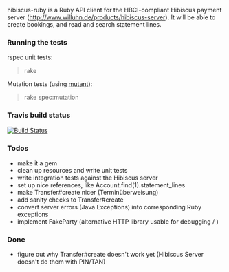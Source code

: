 hibiscus-ruby is a Ruby API client for the HBCI-compliant Hibiscus payment server (http://www.willuhn.de/products/hibiscus-server).
It will be able to create bookings, and read and search statement lines.

### Running the tests

rspec unit tests: 

> rake

Mutation tests (using [mutant](https://github.com/mbj/mutant)):

> rake spec:mutation

### Travis build status

[![Build Status](https://travis-ci.org/phillipoertel/hibiscus-ruby.svg)](https://travis-ci.org/phillipoertel/hibiscus-ruby)

### Todos

- make it a gem
- clean up resources and write unit tests
- write integration tests against the Hibiscus server
- set up nice references, like Account.find(1).statement_lines
- make Transfer#create nicer (Terminüberweisung)
- add sanity checks to Transfer#create
- convert server errors (Java Exceptions) into corresponding Ruby exceptions
- implement FakeParty (alternative HTTP library usable for debugging / )

### Done

- figure out why Transfer#create doesn't work yet (Hibiscus Server doesn't do them with PIN/TAN)
